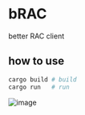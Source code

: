 # bRAC
better RAC client

## how to use

```bash
cargo build # build
cargo run   # run
```

![image](https://github.com/user-attachments/assets/a2858662-50f1-4554-949c-f55addf48fcc)

